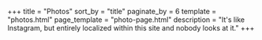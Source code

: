 +++
title = "Photos"
sort_by = "title"
paginate_by = 6
template = "photos.html"
page_template = "photo-page.html"
description = "It's like Instagram, but entirely localized within this site and nobody looks at it."
+++
